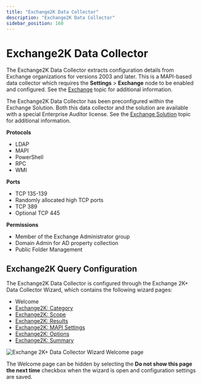 ```yaml
---
title: "Exchange2K Data Collector"
description: "Exchange2K Data Collector"
sidebar_position: 160
---
```


# Exchange2K Data Collector

The Exchange2K Data Collector extracts configuration details from Exchange organizations for
versions 2003 and later. This is a MAPI-based data collector which requires the **Settings** >
**Exchange** node to be enabled and configured. See the
[Exchange](/docs/accessanalyzer/11.6/admin/settings/exchange.md)
topic for additional information.

The Exchange2K Data Collector has been preconfigured within the Exchange Solution. Both this data
collector and the solution are available with a special Enterprise Auditor license. See the
[Exchange Solution](/docs/accessanalyzer/11.6/solutions/exchange/overview.md)
topic for additional information.

**Protocols**

- LDAP
- MAPI
- PowerShell
- RPC
- WMI

**Ports**

- TCP 135-139
- Randomly allocated high TCP ports
- TCP 389
- Optional TCP 445

**Permissions**

- Member of the Exchange Administrator group
- Domain Admin for AD property collection
- Public Folder Management

## Exchange2K Query Configuration

The Exchange2K Data Collector is configured through the Exchange 2K+ Data Collector Wizard, which
contains the following wizard pages:

- Welcome
- [Exchange2K: Category](/docs/accessanalyzer/11.6/admin/datacollector/exchange2k/category.md)
- [Exchange2K: Scope](/docs/accessanalyzer/11.6/admin/datacollector/exchange2k/scope.md)
- [Exchange2K: Results](/docs/accessanalyzer/11.6/admin/datacollector/exchange2k/results.md)
- [Exchange2K: MAPI Settings](/docs/accessanalyzer/11.6/admin/datacollector/exchange2k/mapisettings.md)
- [Exchange2K: Options](/docs/accessanalyzer/11.6/admin/datacollector/exchange2k/options.md)
- [Exchange2K: Summary](/docs/accessanalyzer/11.6/admin/datacollector/exchange2k/summary.md)

![Exchange 2K+ Data Collector Wizard Welcome page](/images/accessanalyzer/11.6/admin/datacollector/exchange2k/welcome.webp)

The Welcome page can be hidden by selecting the **Do not show this page the next time** checkbox
when the wizard is open and configuration settings are saved.
